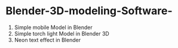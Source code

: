 # Blender-3D-modeling-Software-
1. Simple mobile Model in Blender
2. Simple torch light Model in Blender 3D
3. Neon text effect in Blender 
